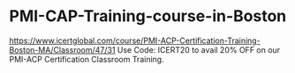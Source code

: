 # PMI-CAP-Training-course-in-Boston
https://www.icertglobal.com/course/PMI-ACP-Certification-Training-Boston-MA/Classroom/47/31  Use Code: ICERT20 to avail 20% OFF on our PMI-ACP Certification Classroom Training.
